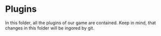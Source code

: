# Plugins

In this folder, all the plugins of our game are contained. Keep in mind, that changes in this folder will be ingored by git.